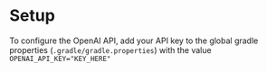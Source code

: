 # Setup
To configure the OpenAI API, add your API key to the global gradle properties (`.gradle/gradle.properties`) with the value `OPENAI_API_KEY="KEY_HERE"`
